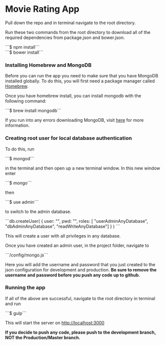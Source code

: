 <h1>Movie Rating App</h1>
<p>Pull down the repo and in terminal navigate to the root directory.</p>
<p>Run these two commands from the root directory to download all of the required dependencies from package.json and bower.json.</p>
```$ npm install```
<br />
```$ bower install```
<h3>Installing Homebrew and MongoDB</h3>
<p>Before you can run the app you need to make sure that you have MongoDB installed globally. To do this, you will first need a package manager called <a href="http://brew.sh/" target="_blank">Homebrew</a>.</p>
<p>Once you have homebrew install, you can install mongodb with the following command:</p>
```$ brew install mongodb```
<p>If you run into any errors downloading MongoDB, visit <a href="http://treehouse.github.io/installation-guides/mac/mongo-mac.html" target="_blank">here</a> for more information.</p>
<h3>Creating root user for local database authentication</h3>
<p>To do this, run</p>
```$ mongod```
<p>in the terminal and then open up a new terminal window. In this new window enter</p>
```$ mongo```
<p>then</p> 
```$ use admin```
<p>to switch to the admin database.</p>
```db.createUser( { user: "<username>",
          pwd: "<password>",
     			roles: [ "userAdminAnyDatabase", "dbAdminAnyDatabase", "readWriteAnyDatabase"] } )
```
<p>This will create a user with all privileges in any database.</p>
<p>Once you have created an admin user, in the project folder, navigate to</p>
```/config/mongo.js```
<p>Here you will add the username and password that you just created to the json configuration for development and production. <strong>Be sure to remove the username and password before you push any code up to github.</strong></p>
<h3>Running the app</h3>
<p>If all of the above are successful, navigate to the root directory in terminal and run</p>
```$ gulp```
<p>This will start the server on <a href="http://localhost:3000" target="_blank">http://localhost:3000</a></p>
<strong>If you decide to push any code, please push to the development branch, NOT the Production/Master branch.</strong>